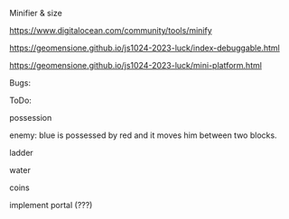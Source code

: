 Minifier & size

https://www.digitalocean.com/community/tools/minify

https://geomensione.github.io/js1024-2023-luck/index-debuggable.html

https://geomensione.github.io/js1024-2023-luck/mini-platform.html

Bugs:



ToDo:

possession

enemy: blue is possessed by red and it moves him between two blocks.

ladder

water

coins

implement portal (???)
